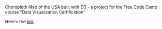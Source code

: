 Choropleth Map of the USA built with D3 - a project for the Free Code Camp course "Data Visualization Certification"

Here's the [link](https://davidcastefa.github.io/FCC_D3_Choropleth-Map/)
